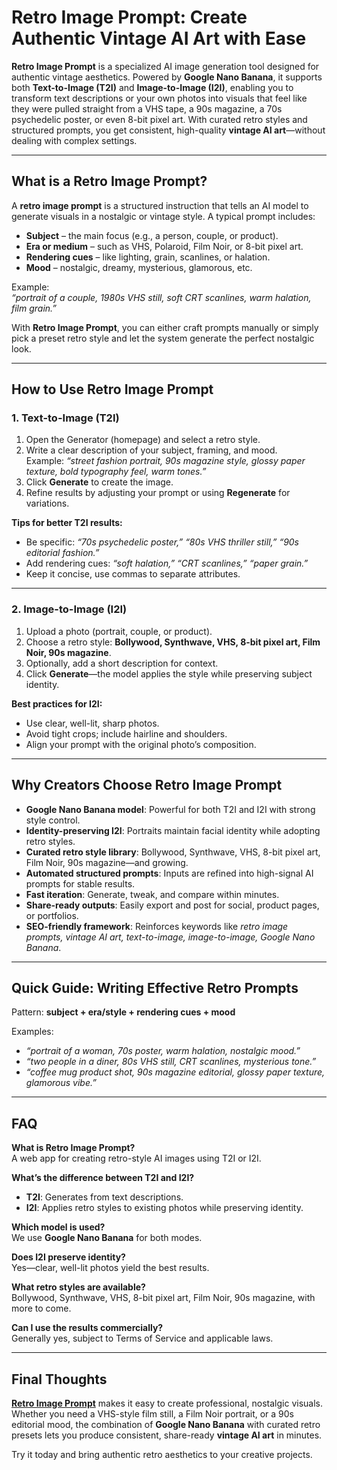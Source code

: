# Retro Image Prompt: Create Authentic Vintage AI Art with Ease  

**Retro Image Prompt** is a specialized AI image generation tool designed for authentic vintage aesthetics. Powered by **Google Nano Banana**, it supports both **Text-to-Image (T2I)** and **Image-to-Image (I2I)**, enabling you to transform text descriptions or your own photos into visuals that feel like they were pulled straight from a VHS tape, a 90s magazine, a 70s psychedelic poster, or even 8-bit pixel art. With curated retro styles and structured prompts, you get consistent, high-quality **vintage AI art**—without dealing with complex settings.  

---

## What is a Retro Image Prompt?  

A **retro image prompt** is a structured instruction that tells an AI model to generate visuals in a nostalgic or vintage style. A typical prompt includes:  
- **Subject** – the main focus (e.g., a person, couple, or product).  
- **Era or medium** – such as VHS, Polaroid, Film Noir, or 8-bit pixel art.  
- **Rendering cues** – like lighting, grain, scanlines, or halation.  
- **Mood** – nostalgic, dreamy, mysterious, glamorous, etc.  

Example:  
*“portrait of a couple, 1980s VHS still, soft CRT scanlines, warm halation, film grain.”*  

With **Retro Image Prompt**, you can either craft prompts manually or simply pick a preset retro style and let the system generate the perfect nostalgic look.  

---

## How to Use Retro Image Prompt  

### 1. Text-to-Image (T2I)  

1. Open the Generator (homepage) and select a retro style.  
2. Write a clear description of your subject, framing, and mood.  
   Example: *“street fashion portrait, 90s magazine style, glossy paper texture, bold typography feel, warm tones.”*  
3. Click **Generate** to create the image.  
4. Refine results by adjusting your prompt or using **Regenerate** for variations.  

**Tips for better T2I results:**  
- Be specific: *“70s psychedelic poster,” “80s VHS thriller still,” “90s editorial fashion.”*  
- Add rendering cues: *“soft halation,” “CRT scanlines,” “paper grain.”*  
- Keep it concise, use commas to separate attributes.  

---

### 2. Image-to-Image (I2I)  

1. Upload a photo (portrait, couple, or product).  
2. Choose a retro style: **Bollywood, Synthwave, VHS, 8-bit pixel art, Film Noir, 90s magazine**.  
3. Optionally, add a short description for context.  
4. Click **Generate**—the model applies the style while preserving subject identity.  

**Best practices for I2I:**  
- Use clear, well-lit, sharp photos.  
- Avoid tight crops; include hairline and shoulders.  
- Align your prompt with the original photo’s composition.  

---

## Why Creators Choose Retro Image Prompt  

- **Google Nano Banana model**: Powerful for both T2I and I2I with strong style control.  
- **Identity-preserving I2I**: Portraits maintain facial identity while adopting retro styles.  
- **Curated retro style library**: Bollywood, Synthwave, VHS, 8-bit pixel art, Film Noir, 90s magazine—and growing.  
- **Automated structured prompts**: Inputs are refined into high-signal AI prompts for stable results.  
- **Fast iteration**: Generate, tweak, and compare within minutes.  
- **Share-ready outputs**: Easily export and post for social, product pages, or portfolios.  
- **SEO-friendly framework**: Reinforces keywords like *retro image prompts, vintage AI art, text-to-image, image-to-image, Google Nano Banana*.  

---

## Quick Guide: Writing Effective Retro Prompts  

Pattern: **subject + era/style + rendering cues + mood**  

Examples:  
- *“portrait of a woman, 70s poster, warm halation, nostalgic mood.”*  
- *“two people in a diner, 80s VHS still, CRT scanlines, mysterious tone.”*  
- *“coffee mug product shot, 90s magazine editorial, glossy paper texture, glamorous vibe.”*  

---

## FAQ  

**What is Retro Image Prompt?**  
A web app for creating retro-style AI images using T2I or I2I.  

**What’s the difference between T2I and I2I?**  
- **T2I**: Generates from text descriptions.  
- **I2I**: Applies retro styles to existing photos while preserving identity.  

**Which model is used?**  
We use **Google Nano Banana** for both modes.  

**Does I2I preserve identity?**  
Yes—clear, well-lit photos yield the best results.  

**What retro styles are available?**  
Bollywood, Synthwave, VHS, 8-bit pixel art, Film Noir, 90s magazine, with more to come.  

**Can I use the results commercially?**  
Generally yes, subject to Terms of Service and applicable laws.  

---

## Final Thoughts  

**[Retro Image Prompt](https://retroimageprompt.com)** makes it easy to create professional, nostalgic visuals. Whether you need a VHS-style film still, a Film Noir portrait, or a 90s editorial mood, the combination of **Google Nano Banana** with curated retro presets lets you produce consistent, share-ready **vintage AI art** in minutes.  

Try it today and bring authentic retro aesthetics to your creative projects.  
